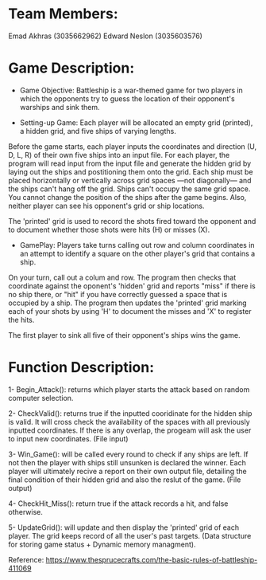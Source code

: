 # Team Members:
Emad Akhras (3035662962)     Edward Neslon (3035603576)

# Game Description:

* Game Objective:
Battleship is a war-themed game for two players in which the opponents try to guess the location of their opponent's warships and sink them. 

* Setting-up Game:
Each player will be allocated an empty grid (printed), a hidden grid, and five ships of varying lengths.

Before the game starts, each player inputs the coordinates and direction (U, D, L, R) of their own five ships into an input file. For each player, the program will read input from the input file and generate the hidden grid by laying out the ships and postitioning them onto the grid. Each ship must be placed horizontally or vertically across grid spaces —not diagonally— and the ships can't hang off the grid. Ships can't occupy the same grid space. You cannot change the position of the ships after the game begins. Also, neither player can see his opponent's grid or ship locations.

The 'printed' grid is used to record the shots fired toward the opponent and to document whether those shots were hits (H) or misses (X).

* GamePlay:
Players take turns calling out row and column coordinates in an attempt to identify a square on the other player's grid that contains a ship. 

On your turn, call out a colum and row. The program then checks that coordinate against the oponent's 'hidden' grid and reports "miss" if there is no ship there, or "hit" if you have correctly guessed a space that is occupied by a ship. The program then updates the 'printed' grid marking each of your shots by using 'H' to document the misses and 'X' to register the hits.

The first player to sink all five of their opponent's ships wins the game.


# Function Description:
1- Begin_Attack(): returns which player starts the attack based on random computer selection. 

2- CheckValid(): returns true if the inputted cooridinate for the hidden ship is valid. It will cross check the availability of the spaces with all previously inputted coordinates. If there is any overlap, the progeam will ask the user to input new coordinates. (File input)

3- Win_Game(): will be called every round to check if any ships are left. If not then the player with ships still unsunken is declared the winner. Each player will ultimately recive a report on their own output file, detailing the final condition of their hidden grid and also the reslut of the game. (File output)

4- CheckHit_Miss(): return true if the attack records a hit, and false otherwise. 

5- UpdateGrid(): will update and then display the 'printed' grid of each player. The grid keeps record of all the user's past targets. (Data structure for storing game status + Dynamic memory managment).


Reference: https://www.thesprucecrafts.com/the-basic-rules-of-battleship-411069 
